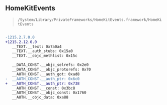 ## HomeKitEvents

> `/System/Library/PrivateFrameworks/HomeKitEvents.framework/HomeKitEvents`

```diff

-1215.2.7.0.0
+1215.2.12.0.0
   __TEXT.__text: 0x7a0a4
   __TEXT.__auth_stubs: 0x15a0
   __TEXT.__objc_methlist: 0x15c

   __DATA_CONST.__objc_selrefs: 0x2e0
   __DATA_CONST.__objc_protorefs: 0x70
   __AUTH_CONST.__auth_got: 0xad8
-  __AUTH_CONST.__auth_ptr: 0x6c0
+  __AUTH_CONST.__auth_ptr: 0x738
   __AUTH_CONST.__const: 0x3bc8
   __AUTH_CONST.__objc_const: 0x1760
   __AUTH.__objc_data: 0xa88

```
